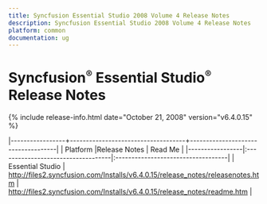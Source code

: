 ```yaml
---
title: Syncfusion Essential Studio 2008 Volume 4 Release Notes  
description: Syncfusion Essential Studio 2008 Volume 4 Release Notes  
platform: common
documentation: ug
---
```


# Syncfusion<sup style="font-size:70%">&reg;</sup> Essential Studio<sup style="font-size:70%">&reg;</sup> Release Notes  

{% include release-info.html date="October 21, 2008"  version="v6.4.0.15" %} 

|-----------------+------------------------------------+------------------------------------|
|   Platform      |Release Notes                       | Read Me                            |
|-----------------|:-----------------------------------|:-----------------------------------|
| Essential Studio  | <http://files2.syncfusion.com/Installs/v6.4.0.15/release_notes/releasenotes.htm> | <http://files2.syncfusion.com/Installs/v6.4.0.15/release_notes/readme.htm> |



